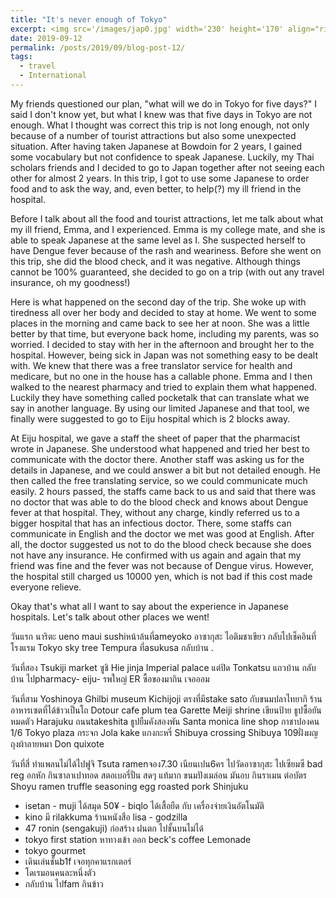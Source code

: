 ```yaml
---
title: "It's never enough of Tokyo"
excerpt: <img src='/images/jap0.jpg' width='230' height='170' align="right" hspace="20"> My friends questioned our plan, "what will we do in Tokyo for five days?" I said I don't know yet, but what I knew was that five days in Tokyo are not enough. What I thought was correct this trip is not long enough, not only because of a number of tourist attractions but also some unexpected situation. After having taken Japanese at Bowdoin for 2 years, I gained some vocabulary but not confidence to speak Japanese. Luckily, my Thai scholars friends and I decided to go to Japan together after not seeing each other for almost 2 years. 
date: 2019-09-12
permalink: /posts/2019/09/blog-post-12/
tags:
  - travel
  - International
---
```


My friends questioned our plan, "what will we do in Tokyo for five days?" I said I don't know yet, but what I knew was that five days in Tokyo are not enough. What I thought was correct this trip is not long enough, not only because of a number of tourist attractions but also some unexpected situation. After having taken Japanese at Bowdoin for 2 years, I gained some vocabulary but not confidence to speak Japanese. Luckily, my Thai scholars friends and I decided to go to Japan together after not seeing each other for almost 2 years. In this trip, I got to use some Japanese to order food and to ask the way, and, even better, to help(?) my ill friend in the hospital.



Before I talk about all the food and tourist attractions, let me talk about what my ill friend, Emma, and I experienced. Emma is my college mate, and she is able to speak Japanese at the same level as I. She suspected herself to have Dengue fever because of the rash and weariness. Before she went on this trip, she did the blood check, and it was negative. Although things cannot be 100% guaranteed, she decided to go on a trip (with out any travel insurance, oh my goodness!)

Here is what happened on the second day of the trip. She woke up with tiredness all over her body and decided to stay at home. We went to some places in the morning and came back to see her at noon. She was a little better by that time, but everyone back home, including my parents, was so worried. I decided to stay with her in the afternoon and  brought her to the hospital. However, being sick in Japan was not something easy to be dealt with. We knew that there was a free translator service for health and medicare, but no one in the house has a callable phone. Emma and I then walked to the nearest pharmacy and tried to explain them what happened. Luckily they have something called pocketalk that can translate what we say in another language. By using our limited Japanese and that tool, we finally were suggested to go to Eiju hospital which is 2 blocks away.

At Eiju hospital, we gave a staff the sheet of paper that the pharmacist wrote in Japanese. She understood what happened and tried her best to communicate with the doctor there. Another staff was asking us for the details in Japanese, and we could answer a bit but not detailed enough. He then called the free translating service, so we could communicate much easily. 2 hours passed, the staffs came back to us and said that there was no doctor that was able to do the blood check and knows about Dengue fever at that hospital. They, without any charge, kindly referred us to a bigger hospital that has an infectious doctor. There, some staffs can communicate in English and the doctor we met was good at English. After all, the doctor suggested us not to do the blood check because she does not have any insurance. He confirmed with us again and again that my friend was fine and the fever was not because of Dengue virus. However, the hospital still charged us 10000 yen, which is not bad if this cost made everyone relieve. 

Okay that's what all I want to say about the experience in Japanese hospitals. Let's talk about other places we went! 


วันแรก 
นาริตะ 
ueno 
maui sushiหน้าล้นที่ameyoko 
อาซากุสะ
ไอติมชาเขียว
กลับไปเช็คอินที่โรงแรม
Tokyo sky tree
Tempura ที่asukusa
กลับบ้าน
.

วันที่สอง
Tsukiji market ซูชิ
Hie jinja 
Imperial palace แต่ปิด
Tonkatsu แถวบ้าน
กลับบ้าน
ไปpharmacy- eiju- รพใหญ่ ER
ซื้อของมากิน
เจอออม

วันที่สาม
Yoshinoya 
Ghilbi museum
Kichijoji ตรงที่มีstake sato กับขนมปลาไทยากิ ร้านอาหารเซตที่ได้ข้าวเป็นโถ
Dotour cafe plum tea
Garette 
Meiji shrine เขียนป้าย ธูปซื้อยันหมดตัว 
Harajuku ถนนtakeshita
ธูปยืมคังสองพัน
Santa monica
line shop
กาชาปองคน 1/6
Tokyo plaza กระจก
Jola kake แกงกะหรี่
Shibuya crossing 
Shibuya 109ฝั่งผญ 
ถุงผ้าลายหมา
Don quixote 

วันที่สี่
ทำแพลนไม่ได้ไปฟูจิ
Tsuta ramenจอง7.30 เนียนเปน6คร
ไปวัดอาซากุสะ
ไปเซียมซี bad reg อกหัก
กินซาลาเปาทอด สตอเบอรี่ปั่น สดๆ แท้มาก ขนมปังเมล่อน มันอบ 
กินราเมน ต่อบัตร
Shoyu ramen truffle seasoning egg roasted pork
Shinjuku
 - isetan - muji ได้สมุด 50¥ - biqlo
ได้เสื้อยืด กับ เครื่องจ่ายเงินอัตโนมัติ
- kino มี rilakkuma ร้านหนังสือ lisa - godzilla 
- 47 ronin (sengakuji) ก่อสร้าง ฝนตก ไปชั้นบนไม่ได้
- tokyo first station 
หาทางเข้า ออก beck's coffee 
Lemonade
- tokyo gourmet
- เดินเล่นชั้นb1f เจอทุกคาแรกเตอร์ 
- โดเรมอนคนละหนึ่งตัว 
- กลับบ้าน ไปfam กินข้าว

